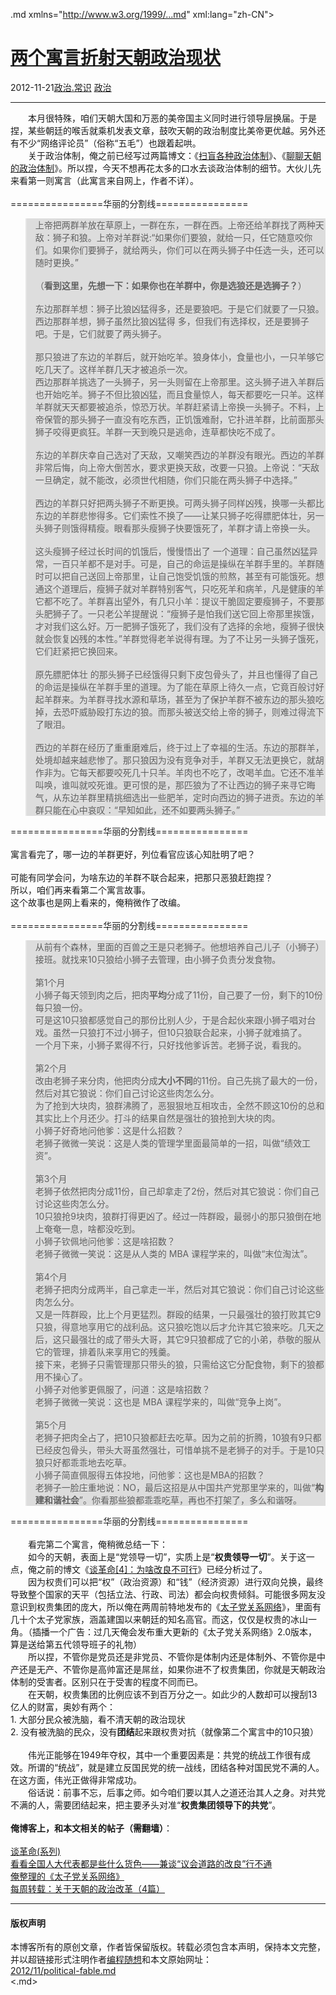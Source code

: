 <!DOCTYPE.md>
.md xmlns="http://www.w3.org/1999/...md" xml:lang="zh-CN">
<head>
<meta http-equiv="Content-Type" content="text.md; charset=utf-8" />
<meta name="generator" content="Python script by program.think@gmail.com" />
<meta name="provider" content="program-think.blogspot.com" />
<link type="text/css" rel="stylesheet" href="../../css/program-think.css" />
<title>两个寓言折射天朝政治现状 - 编程随想的博客</title>
</head>
<body>
<div id="main" style="width:100%;">
<h1><a href="../../index.md" title="回到首页">两个寓言折射天朝政治现状</a></h1>
<div class="post-info"><span class="date-header">2012-11-21</span><a href="../../tags/E694BFE6B2BB.E5B8B8E8AF86.md" class="tag">政治.常识</a> <a href="../../tags/E694BFE6B2BB.md" class="tag">政治</a> </div>
<hr>
<div class="post">
&#12288;&#12288;本月很特殊，咱们天朝大国和万恶的美帝国主义同时进行领导层换届。于是捏，某些朝廷的喉舌就乘机发表文章，鼓吹天朝的政治制度比美帝更优越。另外还有不少“网络评论员”（俗称“五毛”）也跟着起哄。<br />&#12288;&#12288;关于政治体制，俺之前已经写过两篇博文：《<a target="_blank" href="../../2012/07/form-of-government.md">扫盲各种政治体制</a>》、《<a href="../../2012/07/form-of-government-in-china.md">聊聊天朝的政治体制</a>》。所以捏，今天不想再花太多的口水去谈政治体制的细节。大伙儿先来看第一则寓言（此寓言来自网上，作者不详）。<a name='more'></a><!--program-think--><br /><br />================华丽的分割线================<br /><blockquote style="background-color:#DDD;">上帝把两群羊放在草原上，一群在东，一群在西。上帝还给羊群找了两种天敌：狮子和狼。上帝对羊群说:“如果你们要狼，就给一只，任它随意咬你们。如果你们要狮子，就给两头，你们可以在两头狮子中任选一头，还可以随时更换。”<br /><br />（<b>看到这里，先想一下：如果你也在羊群中，你是选狼还是选狮子？</b>）<br /><br />东边那群羊想：狮子比狼凶猛得多，还是要狼吧。于是它们就要了一只狼。西边那群羊想，狮子虽然比狼凶猛得 多，但我们有选择权，还是要狮子吧。于是，它们就要了两头狮子。<br /><br />那只狼进了东边的羊群后，就开始吃羊。狼身体小，食量也小，一只羊够它吃几天了。这样羊群几天才被追杀一次。<br />西边那群羊挑选了一头狮子，另一头则留在上帝那里。这头狮子进入羊群后也开始吃羊。狮子不但比狼凶猛，而且食量惊人，每天都要吃一只羊。这样羊群就天天都要被追杀，惊恐万状。羊群赶紧请上帝换一头狮子。不料，上帝保管的那头狮子一直没有吃东西，正饥饿难耐，它扑进羊群，比前面那头狮子咬得更疯狂。羊群一天到晚只是逃命，连草都快吃不成了。<br /><br />东边的羊群庆幸自己选对了天敌，又嘲笑西边的羊群没有眼光。西边的羊群非常后悔，向上帝大倒苦水，要求更换天敌，改要一只狼。上帝说：“天敌一旦确定，就不能改，必须世代相随，你们只能在两头狮子中选择。”<br /><br />西边的羊群只好把两头狮子不断更换。可两头狮子同样凶残，换哪一头都比东边的羊群悲惨得多。它们索性不换了——让某只狮子吃得膘肥体壮，另一头狮子则饿得精瘦。眼看那头瘦狮子快要饿死了，羊群才请上帝换一头。<br /><br />这头瘦狮子经过长时间的饥饿后，慢慢悟出了 一个道理：自己虽然凶猛异常，一百只羊都不是对手。可是，自己的命运是操纵在羊群手里的。羊群随时可以把自己送回上帝那里，让自己饱受饥饿的煎熬，甚至有可能饿死。想通这个道理后，瘦狮子就对羊群特别客气，只吃死羊和病羊，凡是健康的羊它都不吃了。羊群喜出望外，有几只小羊：提议干脆固定要瘦狮子，不要那头肥狮子了。一只老公羊提醒说：“瘦狮子是怕我们送它回上帝那里挨饿，才对我们这么好。万一肥狮子饿死了，我们没有了选择的余地，瘦狮子很快就会恢复凶残的本性。”羊群觉得老羊说得有理。为了不让另一头狮子饿死，它们赶紧把它换回来。<br /><br />原先膘肥体壮 的那头狮子已经饿得只剩下皮包骨头了，并且也懂得了自己的命运是操纵在羊群手里的道理。为了能在草原上待久一点，它竟百般讨好起羊群来。为羊群寻找水源和草场，甚至为了保护羊群不被东边的那头狼吃掉，去恐吓威胁殴打东边的狼。而那头被送交给上帝的狮子，则难过得流下了眼泪。<br /><br />西边的羊群在经历了重重磨难后，终于过上了幸福的生活。东边的那群羊，处境却越来越悲惨了。那只狼因为没有竞争对手，羊群又无法更换它，就胡作非为。它每天都要咬死几十只羊。羊肉也不吃了，改喝羊血。它还不准羊叫唤，谁叫就咬死谁。更可恨的是，那匹狼为了不让西边的狮子来寻它晦气，从东边羊群里精挑细选出一些肥羊，定时向西边的狮子进贡。东边的羊群只能在心中哀叹：“早知如此，还不如要两头狮子。”</blockquote>================华丽的分割线================<br /><br />寓言看完了，哪一边的羊群更好，列位看官应该心知肚明了吧？<br /><br />可能有同学会问，为啥东边的羊群不联合起来，把那只恶狼赶跑捏？<br />所以，咱们再来看第二个寓言故事。<br />这个故事也是网上看来的，俺稍微作了改编。<br /><br />================华丽的分割线================<br /><blockquote style="background-color:#DDD;">从前有个森林，里面的百兽之王是只老狮子。他想培养自己儿子（小狮子）接班。就找来10只狼给小狮子去管理，由小狮子负责分发食物。<br /><br />第1个月<br />小狮子每天领到肉之后，把肉<b>平均</b>分成了11份，自己要了一份，剩下的10份每只狼一份。<br />可是这10只狼都感觉自己的那份比别人少，于是合起伙来跟小狮子唱对台戏。虽然一只狼打不过小狮子，但10只狼联合起来，小狮子就难搞了。<br />一个月下来，小狮子累得不行，只好找他爹诉苦。老狮子说，看我的。<br /><br />第2个月<br />改由老狮子来分肉，他把肉分成<b>大小不同</b>的11份。自己先挑了最大的一份，然后对其它狼说：你们自己讨论这些肉怎么分。<br />为了抢到大块肉，狼群沸腾了，恶狠狠地互相攻击，全然不顾这10份的总和其实比上个月还少。打斗的结果自然是强壮的狼抢到大块的肉。<br />小狮子好奇地问他爹：这是什么招数？<br />老狮子微微一笑说：这是人类的管理学里面最简单的一招，叫做“绩效工资”。<br /><br />第3个月<br />老狮子依然把肉分成11份，自己却拿走了2份，然后对其它狼说：你们自己讨论这些肉怎么分。<br />10只狼抢9块肉，狼群打得更凶了。经过一阵群殴，最弱小的那只狼倒在地上奄奄一息，啥都没吃到。<br />小狮子钦佩地问他爹：这是啥招数？<br />老狮子微微一笑说：这是从人类的 MBA 课程学来的，叫做“末位淘汰”。<br /><br />第4个月<br />老狮子把肉分成两半，自己拿走一半，然后对其它狼说：你们自己讨论这些肉怎么分。<br />又是一阵群殴，比上个月更猛烈。群殴的结果，一只最强壮的狼打败其它9只狼，得意地享用它的战利品。这只狼吃饱以后才允许其它狼来吃。几天之后，这只最强壮的成了带头大哥，其它9只狼都成了它的小弟，恭敬的服从它的管理，排着队来享用它的残羹。<br />接下来，老狮子只需管理那只带头的狼，只需给这它分配食物，剩下的狼都用不操心了。<br />小狮子对他爹更佩服了，问道：这是啥招数？<br />老狮子微微一笑说：这也是 MBA 课程学来的，叫做“竞争上岗”。<br /><br />第5个月<br />老狮子把肉全占了，把10只狼都赶去吃草。因为之前的折腾，10狼有9只都已经皮包骨头，带头大哥虽然强壮，可惜单挑不是老狮子的对手。于是10只狼只好都乖乖地去吃草。<br />小狮子简直佩服得五体投地，问他爹：这也是MBA的招数？<br />老狮子一脸庄重地说：NO，最后这招是从中国共产党那里学来的，叫做“<b>构建和谐社会</b>”。你看那些狼都乖乖吃草，再也不打架了，多么和谐呀。</blockquote>================华丽的分割线================<br /><br />&#12288;&#12288;看完第二个寓言，俺稍微总结一下：<br />&#12288;&#12288;如今的天朝，表面上是“党领导一切”，实质上是“<b>权贵领导一切</b>”。关于这一点，俺之前的博文《<a target="_blank" href="../../2012/05/revolution-4.md">谈革命[4]：为啥改良不可行</a>》已经分析过了。<br />&#12288;&#12288;因为权贵们可以把“权”（政治资源）和“钱”（经济资源）进行双向兑换，最终导致整个国家的天平（包括立法、行政、司法）都会向权贵倾斜。可能很多网友没意识到权贵集团的庞大，所以俺在两周前特地发布的《<a href="../../2012/11/princelings.md">太子党关系网络</a>》，里面有几十个太子党家族，涵盖建国以来朝廷的知名高官。而这，仅仅是权贵的冰山一角。（插播一个广告：过几天俺会发布重大更新的《太子党关系网络》2.0版本，算是送给第五代领导班子的礼物）<br />&#12288;&#12288;所以捏，不管你是党员还是非党员、不管你是体制内还是体制外、不管你是中产还是无产、不管你是高帅富还是屌丝，如果你进不了权贵集团，你就是天朝政治体制的受害者。区别只在于受害的程度不同而已。<br />&#12288;&#12288;在天朝，权贵集团的比例应该不到百万分之一。如此少的人数却可以搜刮13亿人的财富，奥妙有两个：<br />1. 大部分民众被洗脑，看不清天朝的政治现状<br />2. 没有被洗脑的民众，没有<b>团结</b>起来跟权贵对抗（就像第二个寓言中的10只狼）<br /><br />&#12288;&#12288;伟光正能够在1949年夺权，其中一个重要因素是：共党的统战工作很有成效。所谓的“统战”，就是建立反国民党的统一战线，团结各种对国民党不满的人。在这方面，伟光正做得非常成功。<br />&#12288;&#12288;俗话说：前事不忘，后事之师。如今咱们要以其人之道还治其人之身。对共党不满的人，需要团结起来，把主要矛头对准“<b>权贵集团领导下的共党</b>”。<br /><br /><b>俺博客上，和本文相关的帖子（需翻墙）</b>：<br /><br /><a href="../../2011/12/revolution-0.md">谈革命(系列)</a><br /><a href="../../2012/03/national-people-congress.md">看看全国人大代表都是些什么货色——兼谈“议会道路的改良”行不通</a><br /><a href="../../2013/03/princelings.md">俺整理的《太子党关系网络》</a><br /><a href="../../2012/05/weekly-share-3.md">每周转载：关于天朝的政治改革（4篇）</a><br /><div class="blogger-post-footer">
</div>
<hr>
<div class="copyright">
<h4>版权声明</h4>
本博客所有的原创文章，作者皆保留版权。转载必须包含本声明，保持本文完整，并以超链接形式注明作者<a href="mailto:program.think@gmail.com">编程随想</a>和本文原始网址：<br>
<a href="2012/11/political-fable.md">2012/11/political-fable.md</a>
</div>
</div>
</body>
<.md>
